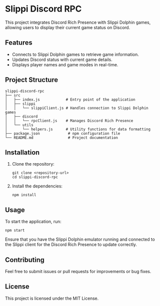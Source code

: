 # Slippi Discord RPC

This project integrates Discord Rich Presence with Slippi Dolphin games, allowing users to display their current game status on Discord.

## Features

- Connects to Slippi Dolphin games to retrieve game information.
- Updates Discord status with current game details.
- Displays player names and game modes in real-time.

## Project Structure

```
slippi-discord-rpc
├── src
│   ├── index.js            # Entry point of the application
│   ├── slippi
│   │   └── slippiClient.js # Handles connection to Slippi Dolphin games
│   ├── discord
│   │   └── rpcClient.js    # Manages Discord Rich Presence
│   └── utils
│       └── helpers.js      # Utility functions for data formatting
├── package.json             # npm configuration file
└── README.md                # Project documentation
```

## Installation

1. Clone the repository:
   ```
   git clone <repository-url>
   cd slippi-discord-rpc
   ```

2. Install the dependencies:
   ```
   npm install
   ```

## Usage

To start the application, run:
```
npm start
```

Ensure that you have the Slippi Dolphin emulator running and connected to the Slippi client for the Discord Rich Presence to update correctly.

## Contributing

Feel free to submit issues or pull requests for improvements or bug fixes. 

## License

This project is licensed under the MIT License.